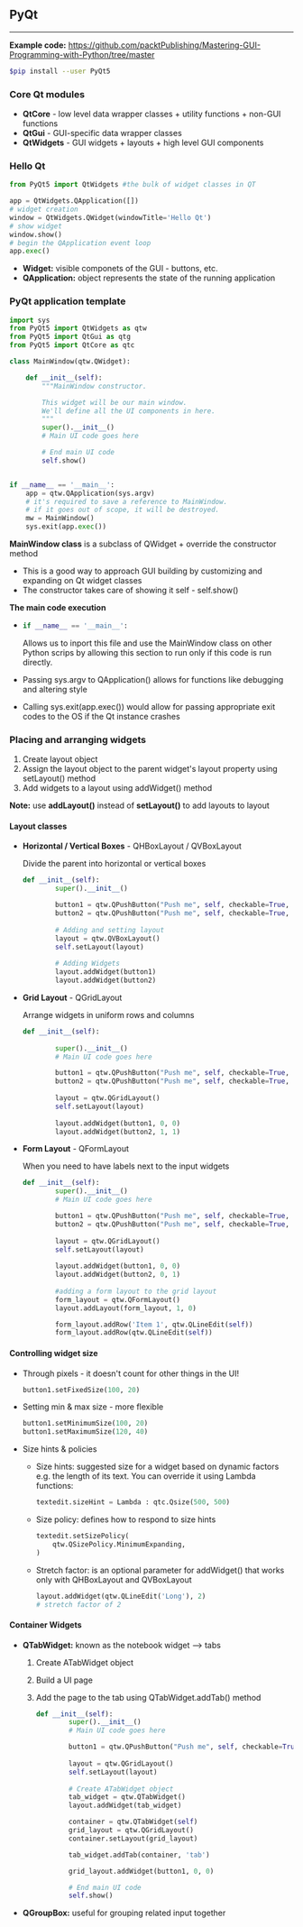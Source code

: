 ## PyQt

------

**Example code:** https://github.com/packtPublishing/Mastering-GUI-Programming-with-Python/tree/master

```bash
$pip install --user PyQt5
```

### Core Qt modules

- **QtCore** - low level data wrapper classes + utility functions + non-GUI functions
- **QtGui** - GUI-specific data wrapper classes
- **QtWidgets** - GUI widgets + layouts + high level GUI components 

### Hello Qt

```python
from PyQt5 import QtWidgets #the bulk of widget classes in QT

app = QtWidgets.QApplication([])
# widget creation
window = QtWidgets.QWidget(windowTitle='Hello Qt')
# show widget
window.show()
# begin the QApplication event loop
app.exec()
```

- **Widget:** visible componets of the GUI - buttons, etc.
- **QApplication:** object represents the state of the running application

### PyQt application template

```python
import sys
from PyQt5 import QtWidgets as qtw
from PyQt5 import QtGui as qtg
from PyQt5 import QtCore as qtc

class MainWindow(qtw.QWidget):

    def __init__(self):
        """MainWindow constructor.

        This widget will be our main window.
        We'll define all the UI components in here.
        """
        super().__init__()
        # Main UI code goes here

        # End main UI code
        self.show()


if __name__ == '__main__':
    app = qtw.QApplication(sys.argv)
    # it's required to save a reference to MainWindow.
    # if it goes out of scope, it will be destroyed.
    mw = MainWindow()
    sys.exit(app.exec())

```

**MainWindow class** is a subclass of QWidget + override the constructor method

- This is a good way to approach GUI building by customizing and expanding on Qt widget classes
- The constructor takes care of showing it self - self.show() 

**The main code execution**

- ```python
  if __name__ == '__main__':
  ```

  Allows us to inport this file and use the MainWindow class on other Python scrips by allowing this section to run only if this code is run directly.

- Passing sys.argv to QApplication() allows for functions like debugging and altering style
- Calling sys.exit(app.exec()) would allow for passing appropriate exit codes to the OS if the Qt instance crashes



### Placing and arranging widgets

1. Create layout object
2. Assign the layout object to the parent widget's layout property using setLayout() method
3. Add widgets to a layout using addWidget() method

**Note:** use **addLayout()** instead of **setLayout()** to add layouts to layout

#### Layout classes

- **Horizontal / Vertical Boxes** - QHBoxLayout / QVBoxLayout

  Divide the parent into horizontal or vertical boxes

  ```python
  def __init__(self):
          super().__init__()
  
          button1 = qtw.QPushButton("Push me", self, checkable=True, checked=True)
          button2 = qtw.QPushButton("Push me", self, checkable=True, checked=True)
          
          # Adding and setting layout
          layout = qtw.QVBoxLayout()
          self.setLayout(layout)
          
          # Adding Widgets
          layout.addWidget(button1)
          layout.addWidget(button2)
  ```

  

- **Grid Layout** - QGridLayout

  Arrange widgets in uniform rows and columns

  ```python
  def __init__(self):
      
          super().__init__()
          # Main UI code goes here
  
          button1 = qtw.QPushButton("Push me", self, checkable=True, checked=True)
          button2 = qtw.QPushButton("Push me", self, checkable=True, checked=True)
          
          layout = qtw.QGridLayout()
          self.setLayout(layout)
          
          layout.addWidget(button1, 0, 0)
          layout.addWidget(button2, 1, 1)
  ```



- **Form Layout** - QFormLayout

  When you need to have labels next to the input widgets

  ```python
  def __init__(self):
          super().__init__()
          # Main UI code goes here
  
          button1 = qtw.QPushButton("Push me", self, checkable=True, checked=True)
          button2 = qtw.QPushButton("Push me", self, checkable=True, checked=True)
          
          layout = qtw.QGridLayout()
          self.setLayout(layout)
          
          layout.addWidget(button1, 0, 0)
          layout.addWidget(button2, 0, 1)
          
          #adding a form layout to the grid layout
          form_layout = qtw.QFormLayout()
          layout.addLayout(form_layout, 1, 0)
  
          form_layout.addRow('Item 1', qtw.QLineEdit(self))
          form_layout.addRow(qtw.QLineEdit(self))
  ```



#### Controlling widget size

- Through pixels - it doesn't count for other things in the UI!

  ```python
  button1.setFixedSize(100, 20)
  ```

- Setting min & max size - more flexible 

  ```python
  button1.setMinimumSize(100, 20)
  button1.setMaximumSize(120, 40)
  ```

- Size hints & policies

  - Size hints: suggested size for a widget based on dynamic factors e.g. the length of its text. You can override it using Lambda functions:

    ```python
    textedit.sizeHint = Lambda : qtc.Qsize(500, 500)
    ```

  - Size policy: defines how to respond to size hints

    ```python
    textedit.setSizePolicy(
    	qtw.QSizePolicy.MinimumExpanding,
    )
    ```

  - Stretch factor: is an optional parameter for addWidget() that works only with QHBoxLayout and QVBoxLayout

    ```python
    layout.addWidget(qtw.QLineEdit('Long'), 2)
    # stretch factor of 2
    ```

    

#### Container Widgets

- **QTabWidget:** known as the notebook widget --> tabs

  1. Create ATabWidget object

  2. Build a UI page

  3. Add the page to the tab using QTabWidget.addTab() method

     ```python
     def __init__(self):
             super().__init__()
             # Main UI code goes here
     
             button1 = qtw.QPushButton("Push me", self, checkable=True, checked=True)
             
             layout = qtw.QGridLayout()
             self.setLayout(layout)
             
             # Create ATabWidget object
             tab_widget = qtw.QTabWidget()
             layout.addWidget(tab_widget)
     
             container = qtw.QTabWidget(self)
             grid_layout = qtw.QGridLayout()
             container.setLayout(grid_layout)
     
             tab_widget.addTab(container, 'tab')
     
             grid_layout.addWidget(button1, 0, 0)
     
             # End main UI code
             self.show()
     ```

- **QGroupBox:** useful for grouping related input together